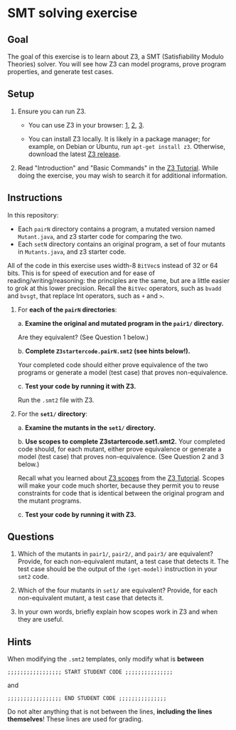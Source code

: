 # SMT solving exercise

## Goal

The goal of this exercise is to learn about Z3, a SMT (Satisfiability Modulo Theories)
solver.  You will see how Z3 can model programs, prove
program properties, and generate test cases.


## Setup

1. Ensure you can run Z3.

   * You can use Z3 in your browser:
     [1](https://www.philipzucker.com/z3-rise4fun/),
     [2](https://microsoft.github.io/z3guide/),
     [3](https://compsys-tools.ens-lyon.fr/z3/).

   * You can install Z3 locally.
     It is likely in a package manager; for example, on Debian or Ubuntu, run `apt-get install z3`.
     Otherwise, download the latest [Z3 release](https://github.com/Z3Prover/z3/releases).

2. Read "Introduction" and "Basic Commands" in the [Z3
   Tutorial](https://www.philipzucker.com/z3-rise4fun/guide.html).
   While doing the exercise, you may wish to search it for additional information.

## Instructions

In this repository:
 * Each `pairN` directory contains a program, a mutated
   version named `Mutant.java`, and z3 starter code for comparing the two.
 * Each `setN` directory contains an original program, a
   set of four mutants in `Mutants.java`, and z3 starter code.

All of the code in this exercise uses width-8 `BitVec`s instead of 32 or 64
bits. This is for speed of execution and for ease of reading/writing/reasoning:
the principles are the same, but are a little easier to grok at this lower
precision. Recall the `BitVec` operators, such as `bvadd` and `bvsgt`, that
replace Int operators, such as `+` and `>`.


1. For **each of the `pairN` directories**:

   a. **Examine the original and mutated program in the `pair1/` directory.**

      Are they equivalent? (See Question 1 below.)

   b. **Complete `Z3startercode.pairN.smt2` (see hints below!).**

      Your completed code should either prove equivalence of the two programs or
      generate a model (test case) that proves non-equivalence.

   c. **Test your code by running it with Z3.**

      Run the `.smt2` file with Z3.

2. For the **`set1/` directory**:

   a. **Examine the mutants in the `set1/` directory.**

   b. **Use scopes to complete Z3startercode.set1.smt2.**
      Your completed code should, for each mutant, either prove equivalence or
      generate a model (test case) that proves non-equivalence.  (See Question 2
      and 3 below.)

      Recall what you learned about [Z3
      scopes](https://www.philipzucker.com/z3-rise4fun/guide.html) from the [Z3
      Tutorial](https://www.philipzucker.com/z3-rise4fun/guide.html).  Scopes will
      make your code much shorter, because they permit you to reuse constraints
      for code that is identical between the original program and the mutant
      programs.

   c. **Test your code by running it with Z3.**

## Questions

1. Which of the mutants in `pair1/`, `pair2/`, and `pair3/` are equivalent? Provide, for
each non-equivalent mutant, a test case that detects it.
The test case should be the output of the `(get-model)` instruction in your `smt2` code.

2. Which of the four mutants in `set1/` are equivalent? Provide, for each
non-equivalent mutant, a test case that detects it.

3. In your own words, briefly explain how scopes work in Z3 and when they are useful.


## Hints

When modifying the `.smt2` templates, only modify what is **between**

```
;;;;;;;;;;;;;;;;; START STUDENT CODE ;;;;;;;;;;;;;;;
```

and

```
;;;;;;;;;;;;;;;;; END STUDENT CODE ;;;;;;;;;;;;;;;
```

Do not alter anything that is not
between the lines, **including the lines themselves**!
These lines are used for grading.
